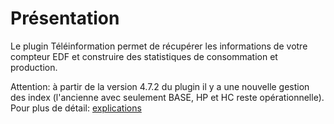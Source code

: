 Présentation
===
Le plugin Téléinformation permet de récupérer les informations de votre compteur EDF et construire des statistiques de consommation et production.

Attention: à partir de la version 4.7.2 du plugin il y a une nouvelle gestion des index (l'ancienne avec seulement BASE, HP et HC reste opérationnelle).
Pour plus de détail: [explications](/plugin-teleinfo/fr_FR/index/)
